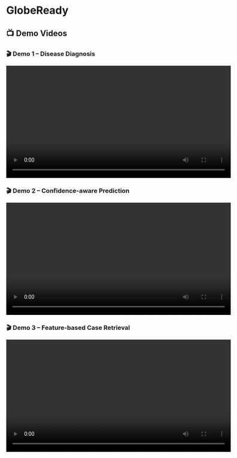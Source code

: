 # GlobeReady

## 📺 Demo Videos

### 🎬 Demo 1 – Disease Diagnosis
<video src="Videos/demo1.mp4" controls width="600"></video>

### 🎬 Demo 2 – Confidence-aware Prediction
<video src="Videos/demo2.mp4" controls width="600"></video>

### 🎬 Demo 3 – Feature-based Case Retrieval
<video src="Videos/demo3.mp4" controls width="600"></video>
